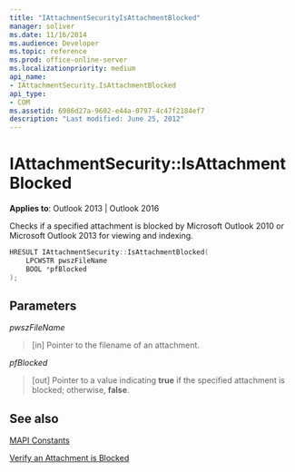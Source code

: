 ```yaml
---
title: "IAttachmentSecurityIsAttachmentBlocked" 
manager: soliver
ms.date: 11/16/2014
ms.audience: Developer
ms.topic: reference
ms.prod: office-online-server
ms.localizationpriority: medium
api_name:
- IAttachmentSecurity.IsAttachmentBlocked
api_type:
- COM
ms.assetid: 6986d27a-9602-e44a-0797-4c47f2184ef7
description: "Last modified: June 25, 2012"
---
```


# IAttachmentSecurity::IsAttachmentBlocked

**Applies to**: Outlook 2013 | Outlook 2016
  
Checks if a specified attachment is blocked by Microsoft Outlook 2010 or Microsoft Outlook 2013 for viewing and indexing.
  
```cpp
HRESULT IAttachmentSecurity::IsAttachmentBlocked( 
    LPCWSTR pwszFileName
    BOOL *pfBlocked 
);
```

## Parameters

 _pwszFileName_
  
> [in] Pointer to the filename of an attachment.

 _pfBlocked_
  
> [out] Pointer to a value indicating **true** if the specified attachment is blocked; otherwise, **false**.

## See also

[MAPI Constants](mapi-constants.md)
  
[Verify an Attachment is Blocked](how-to-verify-an-attachment-is-blocked.md)
